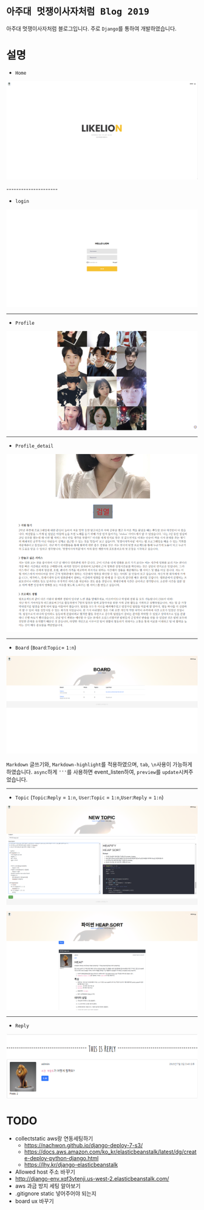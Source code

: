 # `아주대 멋쟁이사자처럼 Blog 2019`
아주대 멋쟁이사자처럼 블로그입니다. 주로 `Django`를 통하여 개발하였습니다.

# 설명
- `Home`

<p align="center"><img src="./img/home.png"></p>
---------------------

- `login`

<p align="center"><img src="./img/login.png"></p>

---------------------

- `Profile`

<p align="center"><img src="./img/profile.png"></p>

---------------------

- `Profile_detail`

<p align="center"><img src="./img/profile_detail.png"></p>

---------------------

- `Board` (`Board`:`Topic`= `1:n`)

<p align="center"><img src="./img/board.png"></p>

`Markdown` 글쓰기와, `Markdown-highlight`를 적용하였으며, `tab`, `\n`사용이 가능하게 하였습니다. `async`하게 `'''`를 사용하면 event_listen하여, `preview`를 `update`시켜주었습니다.

---------------------

- `Topic` (`Topic`:`Reply` = `1:n`, `User`:`Topic` = `1:n`,`User`:`Reply` = `1:n`)

<p align="center"><img src="./img/topic_create.png"></p>

<p align="center"><img src="./img/topic_detail.png"></p>

---------------------

- `Reply`

<p align="center"><img src="./img/reply.png"></p>


# TODO
- collectstatic aws랑 연동세팅하기
    - https://nachwon.github.io/django-deploy-7-s3/
    - https://docs.aws.amazon.com/ko_kr/elasticbeanstalk/latest/dg/create-deploy-python-django.html
    - https://lhy.kr/django-elasticbeanstalk
- Allowed host 주소 바꾸기
- http://django-env.xqf3vtenji.us-west-2.elasticbeanstalk.com/
- aws 과금 방지 세팅 알아보기 
- .gitignore static 넣어주어야 되는지
- board ux 바꾸기
